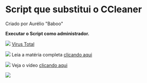 # Script que substitui o CCleaner
Criado por Aurélio "Baboo"

**Executar o Script como administrador.**

![](https://i.imgur.com/Npg5Bgz.png) [Vírus Total](https://www.virustotal.com/en/file/a62aa8843d3abb7308ac89cf1d109bf47073949a8e6fa77f12fe4c98e4d08d6a/analysis/)

![](https://i.imgur.com/GvkFWI0.png) Leia a matéria completa [clicando aqui](https://www.baboo.com.br/windows-10/conteudo-essencial-windows/script-que-substitui-o-ccleaner/%3famp)

![](https://i.imgur.com/toQwUZE.png) Veja o vídeo [clicando aqui](https://www.youtube.com/watch?v=ybh0sXgzmXQ)

![](https://i.imgur.com/SJMOiwY.png)
